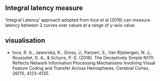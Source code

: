 ## Integral latency measure ##

 ‘Integral Latency’ approach adopted from Ince et al (2016) can measure latency between 2 curves over values at a range of y-axis value. 
 
  
## visualisation ##


- Ince, R. A., Jaworska, K., Gross, J., Panzeri, S., Van Rijsbergen, N. J., Rousselet, G. A., & Schyns, P. G. (2016). The Deceptively Simple N170 Reflects Network Information Processing Mechanisms Involving Visual Feature Coding and Transfer Across Hemispheres. Cerebral Cortex, 26(11), 4123-4135.
